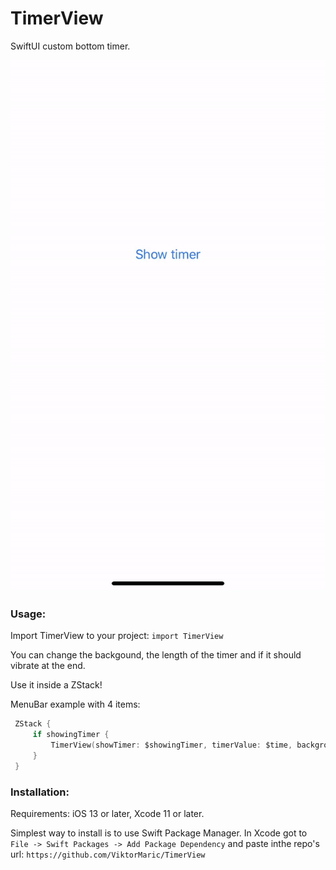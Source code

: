 # TimerView

SwiftUI custom bottom timer.

![TimerView](./Resources/portrait.gif "Portrait")

### Usage:
Import TimerView to your project: `import TimerView`

You can change the backgound, the length of the timer and if it should vibrate at the end.

Use it inside a ZStack!

MenuBar example with 4 items:
```swift
 ZStack {
     if showingTimer {
         TimerView(showTimer: $showingTimer, timerValue: $time, backgroundColor: Color(UIColor.secondarySystemBackground), vibrationAtTheEnd: true)
     }
 }
```

### Installation:
Requirements: iOS 13 or later, Xcode 11 or later.

Simplest way to install is to use Swift Package Manager.
In Xcode got to `File -> Swift Packages -> Add Package Dependency` and paste inthe repo's url: `https://github.com/ViktorMaric/TimerView`
